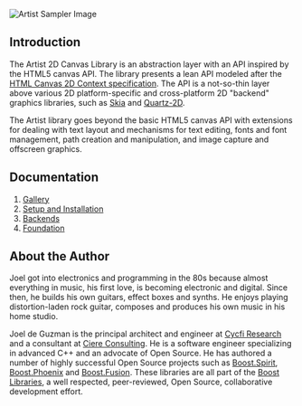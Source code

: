 ---
---
![Artist Sampler Image](assets/images/artist_sampler.png)

## Introduction

The Artist 2D Canvas Library is an abstraction layer with an API inspired by
the HTML5 canvas API. The library presents a lean API modeled after the [HTML
Canvas 2D Context specification]. The API is a not-so-thin layer above various
2D platform-specific and cross-platform 2D "backend" graphics libraries,
such as [Skia] and [Quartz-2D].

The Artist library goes beyond the basic HTML5 canvas API with extensions for
dealing with text layout and mechanisms for text editing, fonts and font
management, path creation and manipulation, and image capture and offscreen
graphics.

## Documentation

1. [Gallery](gallery)
2. [Setup and Installation](setup)
3. [Backends](backends)
3. [Foundation](foundation)

## About the Author

Joel got into electronics and programming in the 80s because almost
everything in music, his first love, is becoming electronic and digital.
Since then, he builds his own guitars, effect boxes and synths. He enjoys
playing distortion-laden rock guitar, composes and produces his own music in
his home studio.

Joel de Guzman is the principal architect and engineer at [Cycfi Research]
and a consultant at [Ciere Consulting]. He is a software engineer specializing
in advanced C++ and an advocate of Open Source. He has authored a number of
highly successful Open Source projects such as [Boost.Spirit], [Boost.Phoenix]
and [Boost.Fusion]. These libraries are all part of the [Boost Libraries],
a well respected, peer-reviewed, Open Source, collaborative development effort.

[HTML Canvas 2D Context specification]: https://www.w3.org/TR/2dcontext/
[Cycfi Research]:   https://www.cycfi.com/
[Ciere Consulting]: https://ciere.com/
[Boost.Spirit]:     https://tinyurl.com/ydhotlaf
[Boost.Phoenix]:    https://tinyurl.com/y6vkeo5t
[Boost.Fusion]:     https://tinyurl.com/ybn5oq9v
[Boost Libraries]:  https://tinyurl.com/jubgged
[Quartz-2D]:        https://apple.co/2SljYHw
[Skia]:             https://skia.org/

